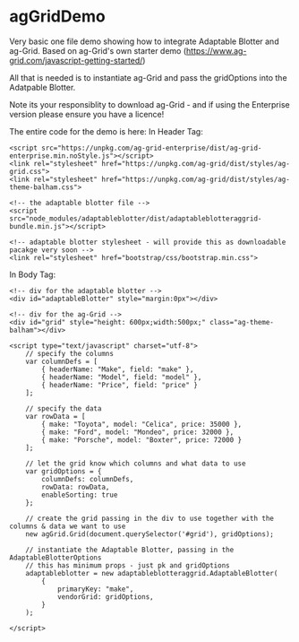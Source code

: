 # agGridDemo
Very basic one file demo showing how to integrate Adaptable Blotter and ag-Grid.  Based on ag-Grid's own starter demo (https://www.ag-grid.com/javascript-getting-started/)

All that is needed is to instantiate ag-Grid and pass the gridOptions into the Adatpable Blotter.

Note its your responsiblity to download ag-Grid - and if using the Enterprise version please ensure you have a licence!

The entire code for the demo is here:
In Header Tag:

 <!-- Some ag-Grid files - its responsibility of dev to get these: we dont provide-->
    <script src="https://unpkg.com/ag-grid-enterprise/dist/ag-grid-enterprise.min.noStyle.js"></script>
    <link rel="stylesheet" href="https://unpkg.com/ag-grid/dist/styles/ag-grid.css">
    <link rel="stylesheet" href="https://unpkg.com/ag-grid/dist/styles/ag-theme-balham.css">

    <!-- the adaptable blotter file -->
    <script src="node_modules/adaptableblotter/dist/adaptableblotteraggrid-bundle.min.js"></script>

    <!-- adaptable blotter stylesheet - will provide this as downloadable pacakge very soon -->
    <link rel="stylesheet" href="bootstrap/css/bootstrap.min.css">

In Body Tag:

    <!-- div for the adaptable blotter -->
    <div id="adaptableBlotter" style="margin:0px"></div>

    <!-- div for the ag-Grid -->
    <div id="grid" style="height: 600px;width:500px;" class="ag-theme-balham"></div>

    <script type="text/javascript" charset="utf-8">
        // specify the columns
        var columnDefs = [
            { headerName: "Make", field: "make" },
            { headerName: "Model", field: "model" },
            { headerName: "Price", field: "price" }
        ];

        // specify the data
        var rowData = [
            { make: "Toyota", model: "Celica", price: 35000 },
            { make: "Ford", model: "Mondeo", price: 32000 },
            { make: "Porsche", model: "Boxter", price: 72000 }
        ];

        // let the grid know which columns and what data to use
        var gridOptions = {
            columnDefs: columnDefs,
            rowData: rowData,
            enableSorting: true
        };

        // create the grid passing in the div to use together with the columns & data we want to use
        new agGrid.Grid(document.querySelector('#grid'), gridOptions);

        // instantiate the Adaptable Blotter, passing in the AdaptableBlotterOptions
        // this has minimum props - just pk and gridOptions
        adaptableblotter = new adaptableblotteraggrid.AdaptableBlotter(
            {
                primaryKey: "make",
                vendorGrid: gridOptions,
            }
        );

    </script>

